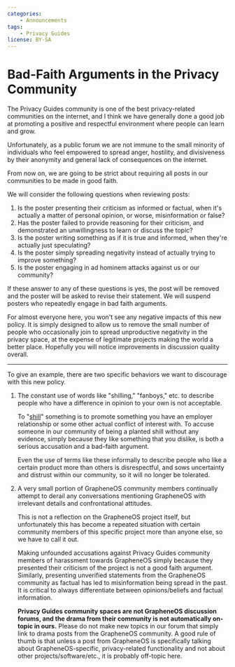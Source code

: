 ```yaml
---
categories:
    - Announcements
tags:
    - Privacy Guides
license: BY-SA
---
```

# Bad-Faith Arguments in the Privacy Community

The Privacy Guides community is one of the best privacy-related communities on the internet, and I think we have generally done a good job at promoting a positive and respectful environment where people can learn and grow.

Unfortunately, as a public forum we are not immune to the small minority of individuals who feel empowered to spread anger, hostility, and divisiveness by their anonymity and general lack of consequences on the internet.<!-- more -->

From now on, we are going to be strict about requiring all posts in our communities to be made in good faith.

We will consider the following questions when reviewing posts:

1. Is the poster presenting their criticism as informed or factual, when it's actually a matter of personal opinion, or worse, misinformation or false?
2. Has the poster failed to provide reasoning for their criticism, and demonstrated an unwillingness to learn or discuss the topic?
3. Is the poster writing something as if it is true and informed, when they're actually just speculating?
4. Is the poster simply spreading negativity instead of actually trying to improve something?
5. Is the poster engaging in ad hominem attacks against us or our community?

If these answer to any of these questions is yes, the post will be removed and the poster will be asked to revise their statement. We will suspend posters who repeatedly engage in bad faith arguments.

For almost everyone here, you won't see any negative impacts of this new policy. It is simply designed to allow us to remove the small number of people who occasionally join to spread unproductive negativity in the privacy space, at the expense of legitimate projects making the world a better place. Hopefully you will notice improvements in discussion quality overall.

---

To give an example, there are two specific behaviors we want to discourage with this new policy.

1. The constant use of words like "shilling," "fanboys," etc. to describe people who have a difference in opinion to your own is not acceptable.

    To "[shill](https://en.wikipedia.org/wiki/Shill)" something is to promote something you have an employer relationship or some other actual conflict of interest with. To accuse someone in our community of being a planted shill without any evidence, simply because they like something that you dislike, is both a serious accusation and a bad-faith argument.

    Even the use of terms like these informally to describe people who like a certain product more than others is disrespectful, and sows uncertainty and distrust within our community, so it will no longer be tolerated.

2. A very small portion of GrapheneOS community members continually attempt to derail any conversations mentioning GrapheneOS with irrelevant details and confrontational attitudes.

    This is not a reflection on the GrapheneOS project itself, but unfortunately this has become a repeated situation with certain community members of this specific project more than anyone else, so we have to call it out.

    Making unfounded accusations against Privacy Guides community members of harassment towards GrapheneOS simply because they presented their criticism of the project is not a good faith argument. Similarly, presenting unverified statements from the GrapheneOS community as factual has led to misinformation being spread in the past. It is critical to always differentiate between opinions/beliefs and factual information.

    **Privacy Guides community spaces are not GrapheneOS discussion forums, and the drama from their community is not automatically on-topic in ours.** Please do not make new topics in our forum that simply link to drama posts from the GrapheneOS community. A good rule of thumb is that unless a post from GrapheneOS is specifically talking about GrapheneOS-specific, privacy-related functionality and not about other projects/software/etc., it is probably off-topic here.
